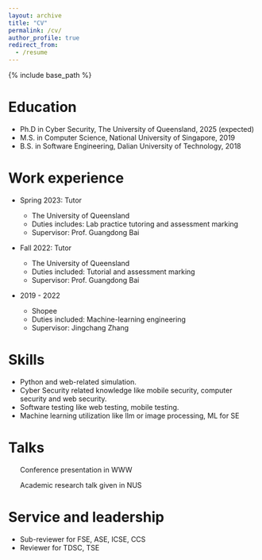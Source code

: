 ```yaml
---
layout: archive
title: "CV"
permalink: /cv/
author_profile: true
redirect_from:
  - /resume
---
```


{% include base_path %}

Education
======
* Ph.D in Cyber Security, The University of Queensland, 2025 (expected)
* M.S. in Computer Science, National University of Singapore, 2019
* B.S. in Software Engineering, Dalian University of Technology, 2018

Work experience
======
* Spring 2023: Tutor
  * The University of Queensland
  * Duties includes: Lab practice tutoring and assessment marking
  * Supervisor: Prof. Guangdong Bai

* Fall 2022: Tutor
  * The University of Queensland
  * Duties included: Tutorial and assessment marking
  * Supervisor: Prof. Guangdong Bai

* 2019 - 2022
  * Shopee
  * Duties included: Machine-learning engineering
  * Supervisor: Jingchang Zhang
  
Skills
======
* Python and web-related simulation.
* Cyber Security related knowledge like mobile security, computer security and web security.
* Software testing like web testing, mobile testing.
* Machine learning utilization like llm or image processing, ML for SE


  
Talks
======
  <ul>Conference presentation in WWW</ul>
  <ul>Academic research talk given in NUS</ul>
  

  
Service and leadership
======
* Sub-reviewer for FSE, ASE, ICSE, CCS
* Reviewer for TDSC, TSE
 
